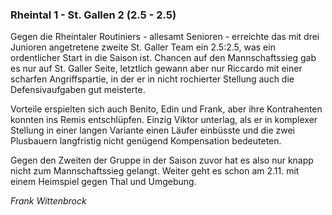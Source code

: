 ### Rheintal 1 - St. Gallen 2 (2.5 - 2.5)

Gegen die Rheintaler Routiniers - allesamt Senioren - erreichte das mit drei Junioren angetretene zweite St. Galler Team
ein 2.5:2.5, was ein ordentlicher Start in die Saison ist. Chancen auf den Mannschaftssieg gab es nur auf St. Galler
Seite, letztlich gewann aber nur Riccardo mit einer scharfen Angriffspartie, in der er in nicht rochierter Stellung auch
die Defensivaufgaben gut meisterte.

Vorteile erspielten sich auch Benito, Edin und Frank, aber ihre Kontrahenten konnten ins Remis entschlüpfen. Einzig
Viktor unterlag, als er in komplexer Stellung in einer langen Variante einen Läufer einbüsste und die zwei Plusbauern
langfristig nicht genügend Kompensation bedeuteten.

Gegen den Zweiten der Gruppe in der Saison zuvor hat es also nur knapp nicht zum Mannschaftssieg gelangt.
Weiter geht es schon am 2.11. mit einem Heimspiel gegen Thal und Umgebung.

_Frank Wittenbrock_
